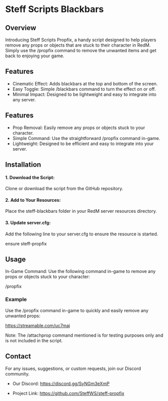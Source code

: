 # Steff Scripts Blackbars

## Overview
Introducing Steff Scripts Propfix, a handy script designed to help players remove any props or objects that are stuck to their character in RedM. Simply use the /propfix command to remove the unwanted items and get back to enjoying your game.

## Features
- Cinematic Effect: Adds blackbars at the top and bottom of the screen.
- Easy Toggle: Simple /blackbars command to turn the effect on or off.
- Minimal Impact: Designed to be lightweight and easy to integrate into any server.

## Features
- Prop Removal: Easily remove any props or objects stuck to your character.
- Simple Command: Use the straightforward /propfix command in-game.
- Lightweight: Designed to be efficient and easy to integrate into your server.

## Installation
#### 1. Download the Script:
Clone or download the script from the GitHub repository.

#### 2. Add to Your Resources:
Place the steff-blackbars folder in your RedM server resources directory.

#### 3. Update server.cfg:
Add the following line to your server.cfg to ensure the resource is started.

ensure steff-propfix

## Usage
In-Game Command:
Use the following command in-game to remove any props or objects stuck to your character:

/propfix

### Example
Use the /propfix command in-game to quickly and easily remove any unwanted props:

https://streamable.com/uc7maj

Note: The /attachprop command mentioned is for testing purposes only and is not included in the script.

## Contact
For any issues, suggestions, or custom requests, join our Discord community.

- Our Discord: https://discord.gg/SyNGm3eXmP

- Project Link: https://github.com/SteffWS/steff-propfix
